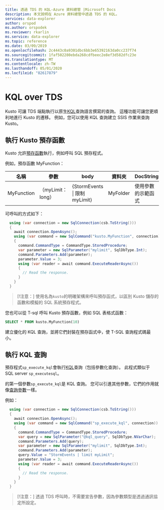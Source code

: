 ```yaml
---
title: 透過 TDS 的 KQL-Azure 資料總管 |Microsoft Docs
description: 本文說明在 Azure 資料總管中透過 TDS 的 KQL。
services: data-explorer
author: orspod
ms.author: orspodek
ms.reviewer: rkarlin
ms.service: data-explorer
ms.topic: reference
ms.date: 03/09/2019
ms.openlocfilehash: 2c4443c0a9301dbc6bb3e65392163da0cc237f74
ms.sourcegitcommit: 1faf502280ebda268cdfbeec2e8ef3d582dfc23e
ms.translationtype: MT
ms.contentlocale: zh-TW
ms.lasthandoff: 05/01/2020
ms.locfileid: "82617879"
---
```

# <a name="kql-over-tds"></a>KQL over TDS

Kusto 可讓 TDS 端點執行以原生[KQL](../../query/index.md)查詢語言撰寫的查詢。 這種功能可讓您更順利地進行 Kusto 的遷移。 例如，您可以使用 KQL 查詢建立 SSIS 作業來查詢 Kusto。

## <a name="executing-kusto-stored-functions"></a>執行 Kusto 預存函數

Kusto 允許[預存函數](../../query/schema-entities/stored-functions.md)執行，例如呼叫 SQL 預存程式。

例如，預存函數 MyFunction：

|名稱 |參數|body|資料夾|DocString
|---|---|---|---|---
|MyFunction |（myLimit： long）| {StormEvents &#124; 限制 myLimit}|MyFolder|使用參數的示範函式||

可呼叫的方式如下：

```csharp
  using (var connection = new SqlConnection(csb.ToString()))
  {
    await connection.OpenAsync();
    using (var command = new SqlCommand("kusto.MyFunction", connection))
    {
      command.CommandType = CommandType.StoredProcedure;
      var parameter = new SqlParameter("mylimit", SqlDbType.Int);
      command.Parameters.Add(parameter);
      parameter.Value = 3;
      using (var reader = await command.ExecuteReaderAsync())
      {
        // Read the response.
      }
    }
  }
```

> [!注意：] 使用名為`kusto`的明確架構來呼叫預存函式，以區別 Kusto 儲存的函數和模擬的 SQL 系統預存程式。

您也可以從 T-sql 呼叫 Kusto 預存函數，例如 SQL 表格式函數：

```sql
SELECT * FROM kusto.MyFunction(10)
```

建立優化的 KQL 查詢，並將它們封裝在預存函式中，使 T-SQL 查詢程式碼最小。

## <a name="executing-kql-query"></a>執行 KQL 查詢

預存程式`sp_execute_kql`會執行[KQL](../../query/index.md)查詢（包括參數化查詢）。 此程式類似于 SQL server `sp_executesql`。

的第一個參數`sp_execute_kql`是 KQL 查詢。 您可以引進其他參數，它們的作用就像[查詢參數](../../query/queryparametersstatement.md)一樣。

例如：

```csharp
  using (var connection = new SqlConnection(csb.ToString()))
  {
    await connection.OpenAsync();
    using (var command = new SqlCommand("sp_execute_kql", connection))
    {
      command.CommandType = CommandType.StoredProcedure;
      var query = new SqlParameter("@kql_query", SqlDbType.NVarChar);
      command.Parameters.Add(query);
      var parameter = new SqlParameter("mylimit", SqlDbType.Int);
      command.Parameters.Add(parameter);
      query.Value = "StormEvents | limit myLimit";
      parameter.Value = 3;
      using (var reader = await command.ExecuteReaderAsync())
      {
        // Read the response.
      }
    }
  }
```

> [!注意：] 透過 TDS 呼叫時，不需要宣告參數，因為參數類型是透過通訊協定所設定。
